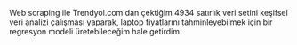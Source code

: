 Web scraping ile Trendyol.com'dan çektiğim 4934 satırlık veri setini keşifsel veri analizi çalışması yaparak, laptop fiyatlarını tahminleyebilmek için bir regresyon modeli üretebileceğim hale getirdim.
